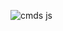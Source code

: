 ![cmds js](https://cloud.githubusercontent.com/assets/9220766/4852508/a96d420c-607c-11e4-9331-b168d29da30b.png)
